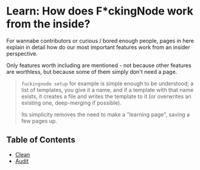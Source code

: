 # Learn: How does F*ckingNode work from the inside?

For wannabe contributors or curious / bored enough people, pages in here explain in detail how do our most important features work from an insider perspective.

Only features worth including are mentioned - not because other features are worthless, but because some of them simply don't need a page.

> `fuckingnode setup` for example is simple enough to be understood; a list of templates, you give it a name, and if a template with that name exists, it creates a file and writes the template to it (or overwrites an existing one, deep-merging if possible).
>
> Its simplicity removes the need to make a "learning page", saving a few pages up.

## Table of Contents

- [Clean](clean.md)
- [Audit](audit.md)
